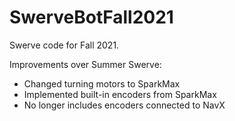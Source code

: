 # SwerveBotFall2021

Swerve code for Fall 2021.

Improvements over Summer Swerve:
   - Changed turning motors to SparkMax
   - Implemented built-in encoders from SparkMax
   - No longer includes encoders connected to NavX
